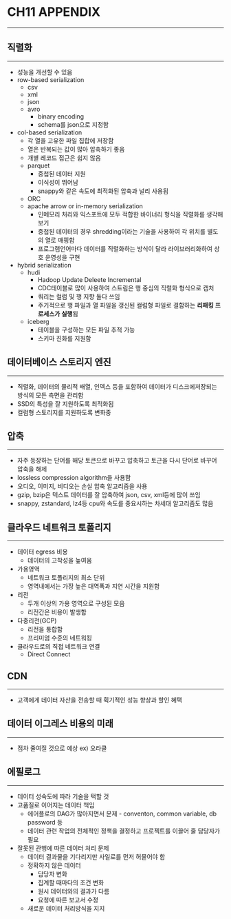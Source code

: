 # CH11 APPENDIX

---

## 직렬화

---

- 성능을 개선할 수 있음
- row-based serialization
  - csv
  - xml
  - json
  - avro
    - binary encoding
    - schema를 json으로 지정함
- col-based serialization
  - 각 열을 고유한 파일 집합에 저장함
  - 열은 반복되는 값이 많아 압축하기 좋음
  - 개별 레코드 접근은 쉽지 않음
  - parquet
    - 중첩된 데이터 지원
    - 이식성이 뛰어남
    - snappy와 같은 속도에 최적화된 압축과 널리 사용됨
  - ORC
  - apache arrow or in-memory serialization
    - 인메모리 처리와 익스포트에 모두 적합한 바이너리 형식을 직렬화를 생각해보기
    - 중첩된 데이터의 경우 shredding이라는 기술을 사용하여 각 위치를 별도의 열로 매핑함
    - 프로그램언어마다 데이터를 직렬화하는 방식이 달라 라이브러리화하여 상호 운영성을 구현
- hybrid serialization
  - hudi
    - Hadoop Update Deleete Incremental
    - CDC테이블로 많이 사용하여 스트림은 행 중심의 직렬화 형식으로 캡처
    - 쿼리는 컬럼 및 행 지향 둘다 쓰임
    - 주기적으로 행 파일과 열 파일을 갱신된 컬럼형 파일로 결함하는 **리패킹 프로세스가 실행**됨
  - iceberg
    - 테이블을 구성하는 모든 파일 추적 가능
    - 스키마 진화를 지원함

## 데이터베이스 스토리지 엔진

---

- 직렬화, 데이터의 물리적 배열, 인덱스 등을 포함하여 데이터가 디스크에저장되는 방식의 모든 측면을 관리함
- SSD의 특성을 잘 지원하도록 최적화됨
- 컬럼형 스토리지를 지원하도록 변화중

## 압축

---

- 자주 등장하는 단어를 해당 토큰으로 바꾸고 압축하고 토근을 다시 단어로 바꾸어 압축을 해제
- lossless compression algorithm을 사용함
- 오디오, 이미지, 비디오는 손실 압축 알고리즘을 사용
- gzip, bzip은 텍스트 데이터를 잘 압축하여 json, csv, xml등에 많이 쓰임
- snappy, zstandard, lz4등 cpu와 속도를 중요시하는 차세대 알고리즘도 많음

## 클라우드 네트워크 토폴리지

---

- 데이터 egress 비용
  - 데이터의 고착성을 높여옴
- 가용영역
  - 네트워크 토폴리지의 최소 단위
  - 영역내에서는 가장 높은 대역폭과 지연 시간을 지원함
- 리전
  - 두개 이상의 가용 영역으로 구성된 모음
  - 리전간은 비용이 발생함
- 다중리전(GCP)
  - 리전을 통합함
  - 프리미엄 수준의 네트워킹
- 클라우드로의 직접 네트워크 연결
  - Direct Connect

## CDN

---

- 고객에게 데이터 자산을 전송할 때 획기적인 성능 향상과 할인 혜택

## 데이터 이그레스 비용의 미래

---

- 점차 줄여질 것으로 예상 ex) 오라클

## 에필로그

---

- 데이터 성숙도에 따라 기술을 택할 것
- 고품질로 이어지는 데이터 책임
  - 에어플로의 DAG가 많아지면서 문제 - conventon, common variable, db password 등
  - 데이터 관련 작업의 전체적인 정책을 결정하고 프로젝트를 이끌어 줄 담당자가 필요
- 잘못된 관행에 따른 데이터 처리 문제
  - 데이터 결과물을 기다리지만 사일로를 먼저 허물어야 함
  - 정확하지 않은 데이터
    - 담당자 변화
    - 집계할 때마다의 조건 변화
    - 원시 데이터와의 결과가 다름
    - 요청에 따른 보고서 수정
  - 새로운 데이터 처리방식을 지지
